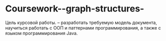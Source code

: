 # Coursework--graph-structures-
Цель курсовой работы. – разработать требуемую модель документа, научиться работать с ООП и паттернами программирования, а также с языком программирования Java.
